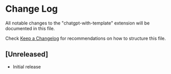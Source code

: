 # Change Log

All notable changes to the "chatgpt-with-template" extension will be documented in this file.

Check [Keep a Changelog](http://keepachangelog.com/) for recommendations on how to structure this file.

## [Unreleased]

- Initial release